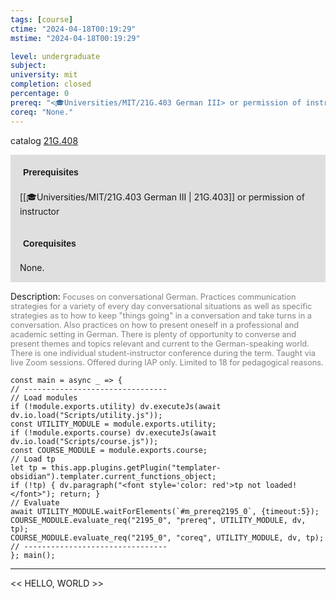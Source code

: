 ```yaml
---
tags: [course]
ctime: "2024-04-18T00:19:29"
mstime: "2024-04-18T00:19:29"

level: undergraduate
subject: 
university: mit
completion: closed
percentage: 0
prereq: "<🎓Universities/MIT/21G.403 German III> or permission of instructor"
coreq: "None."
---
```


catalog [21G.408](http://student.mit.edu/catalog/m21Ge.html#21G.408)

<span style="display: block; padding: 15px; background-color: rgb(100, 100, 100, 0.2);"><font id="m_prereq2195_0" style="display: block; font-family: Arial, sans-serif; font-weight: bold; padding: 5px">Prerequisites</font><br><span id="prereq2195_0">[[🎓Universities/MIT/21G.403 German III | 21G.403]] or permission of instructor</span></span>
<span style="display: block; padding: 15px; background-color: rgb(100, 100, 100, 0.2);"><font id="m_coreq2195_0" style="display: block; font-family: Arial, sans-serif; font-weight: bold; padding: 5px">Corequisites</font><br><span id="coreq2195_0">None.</span></span>

<font style="">Description:</font>
<font style="color: grey; font-size: 0.8rem;">Focuses on conversational German. Practices communication strategies for a variety of every day conversational situations as well as specific strategies as to how to keep "things going" in a conversation and take turns in a conversation. Also practices on how to present oneself in a professional and academic setting in German. There is plenty of opportunity to converse and present themes and topics relevant and current to the German-speaking world. There is one individual student-instructor conference during the term. Taught via live Zoom sessions. Offered during IAP only. Limited to 18 for pedagogical reasons.</font>

```dataviewjs
const main = async _ => {
// --------------------------------
// Load modules
if (!module.exports.utility) dv.executeJs(await dv.io.load("Scripts/utility.js"));
const UTILITY_MODULE = module.exports.utility;
if (!module.exports.course) dv.executeJs(await dv.io.load("Scripts/course.js"));
const COURSE_MODULE = module.exports.course;
// Load tp
let tp = this.app.plugins.getPlugin("templater-obsidian").templater.current_functions_object;
if (!tp) { dv.paragraph("<font style='color: red'>tp not loaded!</font>"); return; }
// Evaluate
await UTILITY_MODULE.waitForElements(`#m_prereq2195_0`, {timeout:5});
COURSE_MODULE.evaluate_req("2195_0", "prereq", UTILITY_MODULE, dv, tp);
COURSE_MODULE.evaluate_req("2195_0", "coreq", UTILITY_MODULE, dv, tp);
// --------------------------------
}; main();
```

---

<< HELLO, WORLD >>
